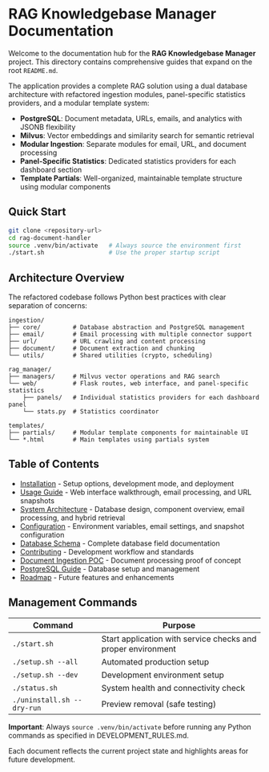 # RAG Knowledgebase Manager Documentation

Welcome to the documentation hub for the **RAG Knowledgebase Manager** project. This directory contains comprehensive guides that expand on the root `README.md`.

The application provides a complete RAG solution using a dual database architecture with refactored ingestion modules, panel-specific statistics providers, and a modular template system:
- **PostgreSQL**: Document metadata, URLs, emails, and analytics with JSONB flexibility
- **Milvus**: Vector embeddings and similarity search for semantic retrieval
- **Modular Ingestion**: Separate modules for email, URL, and document processing
- **Panel-Specific Statistics**: Dedicated statistics providers for each dashboard section
- **Template Partials**: Well-organized, maintainable template structure using modular components

## Quick Start

```bash
git clone <repository-url>
cd rag-document-handler
source .venv/bin/activate   # Always source the environment first
./start.sh                  # Use the proper startup script
```

## Architecture Overview

The refactored codebase follows Python best practices with clear separation of concerns:

```
ingestion/
├── core/         # Database abstraction and PostgreSQL management
├── email/        # Email processing with multiple connector support
├── url/          # URL crawling and content processing
├── document/     # Document extraction and chunking
└── utils/        # Shared utilities (crypto, scheduling)

rag_manager/
├── managers/     # Milvus vector operations and RAG search
└── web/          # Flask routes, web interface, and panel-specific statistics
    ├── panels/   # Individual statistics providers for each dashboard panel
    └── stats.py  # Statistics coordinator

templates/
├── partials/     # Modular template components for maintainable UI
└── *.html        # Main templates using partials system
```

## Table of Contents

- [Installation](installation.md) - Setup options, development mode, and deployment
- [Usage Guide](usage.md) - Web interface walkthrough, email processing, and URL snapshots
- [System Architecture](architecture.md) - Database design, component overview, email processing, and hybrid retrieval
- [Configuration](configuration.md) - Environment variables, email settings, and snapshot configuration
- [Database Schema](database-schema.md) - Complete database field documentation
- [Contributing](contributing.md) - Development workflow and standards
- [Document Ingestion POC](document-ingest-poc.md) - Document processing proof of concept
- [PostgreSQL Guide](postgresql_guide.md) - Database setup and management
- [Roadmap](roadmap.md) - Future features and enhancements

## Management Commands

| Command | Purpose |
|---------|---------|
| `./start.sh` | Start application with service checks and proper environment |
| `./setup.sh --all` | Automated production setup |
| `./setup.sh --dev` | Development environment setup |
| `./status.sh` | System health and connectivity check |
| `./uninstall.sh --dry-run` | Preview removal (safe testing) |

**Important**: Always `source .venv/bin/activate` before running any Python commands as specified in DEVELOPMENT_RULES.md.

Each document reflects the current project state and highlights areas for future development.

